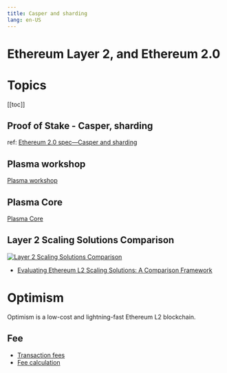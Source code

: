 ```yaml
---
title: Casper and sharding
lang: en-US
---
```


# Ethereum Layer 2, and Ethereum 2.0

# Topics
[[toc]]

## Proof of Stake - Casper, sharding
ref: [Ethereum 2.0 spec—Casper and sharding](https://github.com/ethereum/eth2.0-specs/blob/master/specs/beacon-chain.md)

## Plasma workshop
[Plasma workshop](https://gist.github.com/karlfloersch/6572656ad1d28961b625fbc1da5bb970)

## Plasma Core
[Plasma Core](https://plasma-core.readthedocs.io/en/latest/index.html)

## Layer 2 Scaling Solutions Comparison
[![Layer 2 Scaling Solutions Comparison](https://miro.medium.com/max/1224/0*Hb2I8DzlWV_Rn8aq.png)](https://miro.medium.com/max/1224/0*Hb2I8DzlWV_Rn8aq.png)
- [Evaluating Ethereum L2 Scaling Solutions: A Comparison Framework](https://medium.com/matter-labs/evaluating-ethereum-l2-scaling-solutions-a-comparison-framework-b6b2f410f955)

# Optimism
Optimism is a low-cost and lightning-fast Ethereum L2 blockchain.

## Fee
- [Transaction fees](https://help.optimism.io/hc/en-us/articles/4411895794715-Transaction-fees)
- [Fee calculation](https://github.com/ethereum-optimism/optimism-tutorial/tree/main/sdk-estimate-gas)
